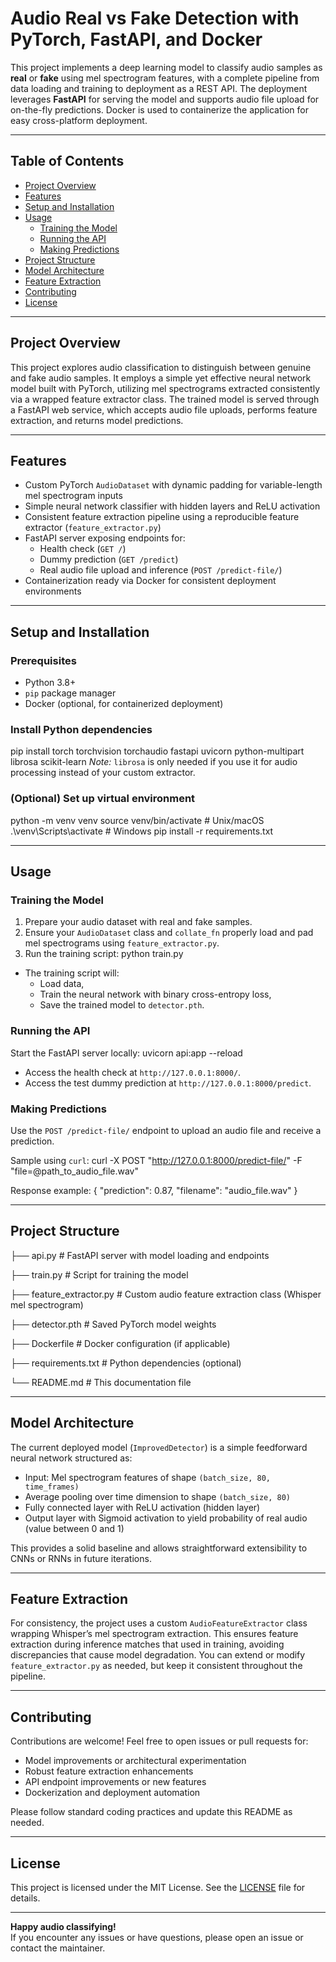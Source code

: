# Audio Real vs Fake Detection with PyTorch, FastAPI, and Docker

This project implements a deep learning model to classify audio samples as **real** or **fake** using mel spectrogram features, with a complete pipeline from data loading and training to deployment as a REST API. The deployment leverages **FastAPI** for serving the model and supports audio file upload for on-the-fly predictions. Docker is used to containerize the application for easy cross-platform deployment.

---

## Table of Contents

- [Project Overview](#project-overview)  
- [Features](#features)  
- [Setup and Installation](#setup-and-installation)  
- [Usage](#usage)  
  - [Training the Model](#training-the-model)  
  - [Running the API](#running-the-api)  
  - [Making Predictions](#making-predictions)  
- [Project Structure](#project-structure)  
- [Model Architecture](#model-architecture)  
- [Feature Extraction](#feature-extraction)  
- [Contributing](#contributing)  
- [License](#license)  

---

## Project Overview

This project explores audio classification to distinguish between genuine and fake audio samples. It employs a simple yet effective neural network model built with PyTorch, utilizing mel spectrograms extracted consistently via a wrapped feature extractor class. The trained model is served through a FastAPI web service, which accepts audio file uploads, performs feature extraction, and returns model predictions.

---

## Features

- Custom PyTorch `AudioDataset` with dynamic padding for variable-length mel spectrogram inputs
- Simple neural network classifier with hidden layers and ReLU activation
- Consistent feature extraction pipeline using a reproducible feature extractor (`feature_extractor.py`)
- FastAPI server exposing endpoints for:
  - Health check (`GET /`)
  - Dummy prediction (`GET /predict`)
  - Real audio file upload and inference (`POST /predict-file/`)
- Containerization ready via Docker for consistent deployment environments

---

## Setup and Installation

### Prerequisites

- Python 3.8+
- `pip` package manager
- Docker (optional, for containerized deployment)

### Install Python dependencies

pip install torch torchvision torchaudio fastapi uvicorn python-multipart librosa scikit-learn
_Note:_ `librosa` is only needed if you use it for audio processing instead of your custom extractor.

### (Optional) Set up virtual environment
python -m venv venv
source venv/bin/activate # Unix/macOS
.\venv\Scripts\activate # Windows
pip install -r requirements.txt

---

## Usage

### Training the Model

1. Prepare your audio dataset with real and fake samples.
2. Ensure your `AudioDataset` class and `collate_fn` properly load and pad mel spectrograms using `feature_extractor.py`.
3. Run the training script: python train.py

- The training script will:
  - Load data,
  - Train the neural network with binary cross-entropy loss,
  - Save the trained model to `detector.pth`.

### Running the API

Start the FastAPI server locally:
uvicorn api:app --reload

- Access the health check at `http://127.0.0.1:8000/`.
- Access the test dummy prediction at `http://127.0.0.1:8000/predict`.

### Making Predictions

Use the `POST /predict-file/` endpoint to upload an audio file and receive a prediction.

Sample using `curl`: curl -X POST "http://127.0.0.1:8000/predict-file/"
-F "file=@path_to_audio_file.wav"

Response example:
{
"prediction": 0.87,
"filename": "audio_file.wav"
}


---

## Project Structure

├── api.py # FastAPI server with model loading and endpoints

├── train.py # Script for training the model

├── feature_extractor.py # Custom audio feature extraction class (Whisper mel spectrogram)

├── detector.pth # Saved PyTorch model weights

├── Dockerfile # Docker configuration (if applicable)

├── requirements.txt # Python dependencies (optional)

└── README.md # This documentation file


---

## Model Architecture

The current deployed model (`ImprovedDetector`) is a simple feedforward neural network structured as:

- Input: Mel spectrogram features of shape `(batch_size, 80, time_frames)`
- Average pooling over time dimension to shape `(batch_size, 80)`
- Fully connected layer with ReLU activation (hidden layer)
- Output layer with Sigmoid activation to yield probability of real audio (value between 0 and 1)

This provides a solid baseline and allows straightforward extensibility to CNNs or RNNs in future iterations.

---

## Feature Extraction

For consistency, the project uses a custom `AudioFeatureExtractor` class wrapping Whisper’s mel spectrogram extraction. This ensures feature extraction during inference matches that used in training, avoiding discrepancies that cause model degradation.
You can extend or modify `feature_extractor.py` as needed, but keep it consistent throughout the pipeline.

---

## Contributing

Contributions are welcome! Feel free to open issues or pull requests for:

- Model improvements or architectural experimentation
- Robust feature extraction enhancements
- API endpoint improvements or new features
- Dockerization and deployment automation

Please follow standard coding practices and update this README as needed.

---

## License
This project is licensed under the MIT License. See the [LICENSE](LICENSE) file for details.

---

**Happy audio classifying!**  
If you encounter any issues or have questions, please open an issue or contact the maintainer.
